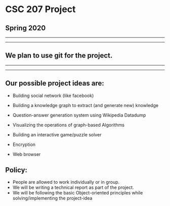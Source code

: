 # CSC 207 Project
## Spring 2020
-------------------------------------------------------------
-------------------------------------------------------------
## We plan to use git for the project.
-------------------------------------------------------------
-------------------------------------------------------------
## Our possible project ideas are:

- Building social network (like facebook)

- Building a knowledge graph to extract (and generate new) knowledge

- Question-answer generation system using Wikipedia Datadump

- Visualizing the operations of graph-based Algorithms

- Building an interactive game/puzzle solver

- Encryption

- Web browser

## Policy:

- People are allowed to work individually or in group.
- We will be writing a technical report as part of the project.
- We will be following the basic Object-oriented principles while solving/implementing the project-idea

